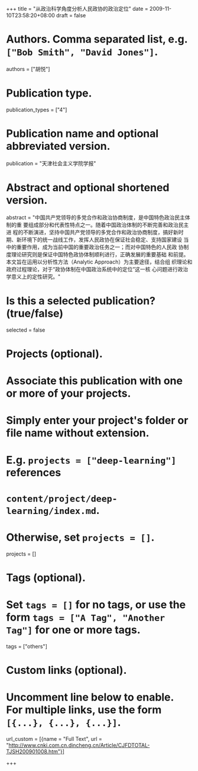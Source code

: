 +++
title = "从政治科学角度分析人民政协的政治定位"
date = 2009-11-10T23:58:20+08:00
draft = false

# Authors. Comma separated list, e.g. `["Bob Smith", "David Jones"]`.
authors = ["胡悦"]

# Publication type.
publication_types = ["4"]

# Publication name and optional abbreviated version.
publication = "天津社会主义学院学报"

# Abstract and optional shortened version.
abstract = "中国共产党领导的多党合作和政治协商制度，是中国特色政治民主体制的重 要组成部分和代表性特点之一。随着中国政治体制的不断完善和政治民主进 程的不断演进，坚持中国共产党领导的多党合作和政治协商制度，搞好新时 期、新环境下的统一战线工作，发挥人民政协在保证社会稳定、支持国家建设 当中的重要作用，成为当前中国的重要政治任务之一；而对中国特色的人民政 协制度理论研究则是保证中国特色政协体制顺利进行，正确发展的重要基础 和前提。本文旨在运用以分析性方法（Analytic Approach）为主要途径，结合组 织理论和政府过程理论，对于“政协体制在中国政治系统中的定位”这一核 心问题进行政治学意义上的定性研究。"

# Is this a selected publication? (true/false)
selected = false

# Projects (optional).
#   Associate this publication with one or more of your projects.
#   Simply enter your project's folder or file name without extension.
#   E.g. `projects = ["deep-learning"]` references 
#   `content/project/deep-learning/index.md`.
#   Otherwise, set `projects = []`.
projects = []


# Tags (optional).
#   Set `tags = []` for no tags, or use the form `tags = ["A Tag", "Another Tag"]` for one or more tags.
tags = ["others"]


# Custom links (optional).
#   Uncomment line below to enable. For multiple links, use the form `[{...}, {...}, {...}]`.
url_custom = [{name = "Full Text", url = "http://www.cnki.com.cn.dincheng.cn/Article/CJFDTOTAL-TJSH200901008.htm"}]


+++
